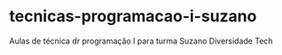 # tecnicas-programacao-i-suzano
Aulas de técnica dr programação I para turma Suzano Diversidade Tech
